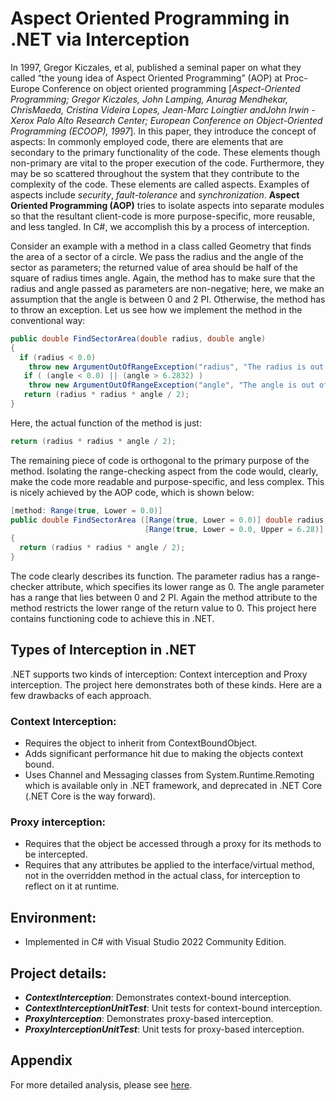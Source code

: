 # Aspect Oriented Programming in .NET via Interception

In 1997, Gregor Kiczales, et al, published a seminal paper on what they called “the young idea of Aspect Oriented Programming” (AOP) at Proc-Europe Conference on object oriented programming [*Aspect-Oriented Programming; Gregor Kiczales, John Lamping, Anurag Mendhekar, ChrisMaeda, Cristina Videira Lopes, Jean-Marc Loingtier andJohn Irwin - Xerox Palo Alto Research Center; European Conference on Object-Oriented Programming (ECOOP), 1997*]. In this paper, they introduce the concept of aspects: In commonly employed code, there are elements that are secondary to the primary functionality of the code. These elements though non-primary are vital to the proper execution of the code. Furthermore, they may be so scattered throughout the system that they contribute to the complexity of the code. These elements are called aspects. Examples of aspects include *security*, *fault-tolerance* and *synchronization*. **Aspect Oriented Programming (AOP)** tries to isolate aspects into separate modules so that the resultant client-code is more purpose-specific, more reusable, and less tangled. In C#, we accomplish this by a process of interception.

Consider an example with a method in a class called Geometry that finds the area of a sector of a circle. We pass the radius and the angle of the sector as parameters; the returned value of area should be half of the square of radius times angle. Again, the method has to make sure that the radius and angle passed as parameters are non-negative; here, we make an assumption that the angle is between 0 and 2 PI. Otherwise, the method has to throw an 
exception. Let us see how we implement the method in the conventional way:

```csharp
public double FindSectorArea(double radius, double angle) 
{ 
  if (radius < 0.0) 
    throw new ArgumentOutOfRangeException("radius", "The radius is out of range."); 
   if ( (angle < 0.0) || (angle > 6.2832) ) 
    throw new ArgumentOutOfRangeException("angle", "The angle is out of range"); 
   return (radius * radius * angle / 2); 
}
```

Here, the actual function of the method is just: 
```csharp
return (radius * radius * angle / 2); 
```

The remaining piece of code is orthogonal to the primary purpose of the method. Isolating the range-checking aspect from the code would, clearly, make the code more readable and purpose-specific, and less complex. This is nicely achieved by the AOP code, which is shown below:

```csharp
[method: Range(true, Lower = 0.0)] 
public double FindSectorArea ([Range(true, Lower = 0.0)] double radius,
                              [Range(true, Lower = 0.0, Upper = 6.28)] double angle) 
{
  return (radius * radius * angle / 2); 
}
```

The code clearly describes its function. The parameter radius has a range-checker attribute, which specifies its lower range as 0. The angle parameter has a range that lies between 0 and 2 PI. Again the method attribute to the method restricts the lower range of the return value to 0. This project here contains functioning code to achieve this in .NET.

## Types of Interception in .NET
.NET supports two kinds of interception: Context interception and Proxy interception. The project here demonstrates both of these kinds. Here are a few drawbacks of each approach.

### Context Interception:
- Requires the object to inherit from ContextBoundObject.
- Adds significant performance hit due to making the objects context bound.
- Uses Channel and Messaging classes from System.Runtime.Remoting which is available only in .NET framework, and deprecated in .NET Core (.NET Core is the way forward).

### Proxy interception:
- Requires that the object be accessed through a proxy for its methods to be intercepted.
- Requires that any attributes be applied to the interface/virtual method, not in the overridden method in the actual class, for interception to reflect on it at runtime.

## Environment:
- Implemented in C# with Visual Studio 2022 Community Edition.

## Project details:
- ***ContextInterception***: Demonstrates context-bound interception.
- ***ContextInterceptionUnitTest***: Unit tests for context-bound interception.
- ***ProxyInterception***: Demonstrates proxy-based interception.
- ***ProxyInterceptionUnitTest***: Unit tests for proxy-based interception.

## Appendix
For more detailed analysis, please see [here](https://ecs.syr.edu/faculty/fawcett/handouts/webpages/AspectOrientedProgramming.htm "here").

